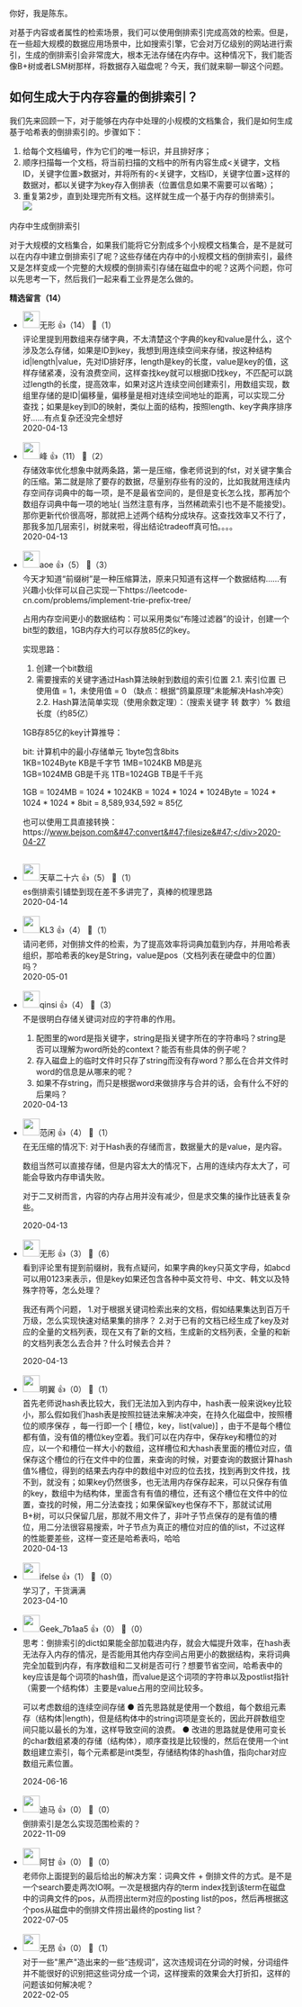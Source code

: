 你好，我是陈东。

对基于内容或者属性的检索场景，我们可以使用倒排索引完成高效的检索。但是，在一些超大规模的数据应用场景中，比如搜索引擎，它会对万亿级别的网站进行索引，生成的倒排索引会非常庞大，根本无法存储在内存中。这种情况下，我们能否像B+树或者LSM树那样，将数据存入磁盘呢？今天，我们就来聊一聊这个问题。

## 如何生成大于内存容量的倒排索引？

我们先来回顾一下，对于能够在内存中处理的小规模的文档集合，我们是如何生成基于哈希表的倒排索引的。步骤如下：

1. 给每个文档编号，作为它们的唯一标识，并且排好序；
2. 顺序扫描每一个文档，将当前扫描的文档中的所有内容生成&lt;关键字，文档ID，关键字位置&gt;数据对，并将所有的&lt;关键字，文档ID，关键字位置&gt;这样的数据对，都以关键字为key存入倒排表（位置信息如果不需要可以省略）；
3. 重复第2步，直到处理完所有文档。这样就生成一个基于内存的倒排索引。  
   ![](https://static001.geekbang.org/resource/image/2c/0d/2ccc78df6ebbd4d716318d5113fa090d.jpg?wh=1920%2A679)

内存中生成倒排索引

对于大规模的文档集合，如果我们能将它分割成多个小规模文档集合，是不是就可以在内存中建立倒排索引了呢？这些存储在内存中的小规模文档的倒排索引，最终又是怎样变成一个完整的大规模的倒排索引存储在磁盘中的呢？这两个问题，你可以先思考一下，然后我们一起来看工业界是怎么做的。
<div><strong>精选留言（14）</strong></div><ul>
<li><img src="https://static001.geekbang.org/account/avatar/00/0f/84/39/c8772466.jpg" width="30px"><span>无形</span> 👍（14） 💬（1）<div>评论里提到用数组来存储字典，不太清楚这个字典的key和value是什么，这个涉及怎么存储，如果是ID到key，我想到用连续空间来存储，按这种结构id|length|value，先对ID排好序，length是key的长度，value是key的值，这样存储紧凑，没有浪费空间，这样查找key就可以根据ID找key，不匹配可以跳过length的长度，提高效率，如果对这片连续空间创建索引，用数组实现，数组里存储的是ID|偏移量，偏移量是相对连续空间地址的距离，可以实现二分查找；如果是key到ID的映射，类似上面的结构，按照length、key字典序排序好……有点复杂还没完全想好</div>2020-04-13</li><br/><li><img src="https://static001.geekbang.org/account/avatar/00/10/1d/13/31ea1b0b.jpg" width="30px"><span>峰</span> 👍（11） 💬（2）<div>存储效率优化想象中就两条路，第一是压缩，像老师说到的fst，对关键字集合的压缩。第二就是除了要存的数据，尽量别存些有的没的，比如我就用连续内存空间存词典中的每一项，是不是最省空间的，是但是变长怎么找，那再加个数组存词典中每一项的地址(
当然注意有序，当然稀疏索引也不是不能接受)。那你更新代价很高呀，那就把上述两个结构分成块存。这查找效率又不行了，那我多加几层索引，树就来啦，得出结论tradeoff真可怕。。。。</div>2020-04-13</li><br/><li><img src="https://static001.geekbang.org/account/avatar/00/11/1d/de/62bfa83f.jpg" width="30px"><span>aoe</span> 👍（5） 💬（3）<div>今天才知道“前缀树”是一种压缩算法，原来只知道有这样一个数据结构……有兴趣小伙伴可以自己实现一下https:&#47;&#47;leetcode-cn.com&#47;problems&#47;implement-trie-prefix-tree&#47;

占用内存空间更小的数据结构：可以采用类似“布隆过滤器”的设计，创建一个bit型的数组，1GB内存大约可以存放85亿的key。

实现思路：
1. 创建一个bit数组
2. 需要搜索的关键字通过Hash算法映射到数组的索引位置
 2.1. 索引位置 已使用值 = 1，未使用值 = 0 （缺点：根据“鸽巢原理”未能解决Hash冲突）
 2.2. Hash算法简单实现（使用余数定理）：（搜索关键字 转 数字）% 数组长度（约85亿）

1GB存85亿的key计算推导：

bit: 计算机中的最小存储单元 
1byte包含8bits  
1KB=1024Byte    KB是千字节
1MB=1024KB      MB是兆  
1GB=1024MB      GB是千兆 
1TB=1024GB      TB是千千兆

1GB = 1024MB 
    = 1024 * 1024KB 
    = 1024 * 1024 * 1024Byte
    = 1024 * 1024 * 1024 * 8bit
    = 8,589,934,592
    ≈ 85亿
    
也可以使用工具直接转换：https:&#47;&#47;www.bejson.com&#47;convert&#47;filesize&#47;</div>2020-04-27</li><br/><li><img src="https://static001.geekbang.org/account/avatar/00/14/c3/48/3a739da6.jpg" width="30px"><span>天草二十六</span> 👍（5） 💬（1）<div>es倒排索引铺垫到现在差不多讲完了，真棒的梳理思路</div>2020-04-14</li><br/><li><img src="https://static001.geekbang.org/account/avatar/00/17/77/61/adf1c799.jpg" width="30px"><span>KL3</span> 👍（4） 💬（1）<div>请问老师，对倒排文件的检索，为了提高效率将词典加载到内存，并用哈希表组织，那哈希表的key是String，value是pos（文档列表在硬盘中的位置）吗？</div>2020-05-01</li><br/><li><img src="https://static001.geekbang.org/account/avatar/00/19/70/67/0c1359c2.jpg" width="30px"><span>qinsi</span> 👍（4） 💬（3）<div>不是很明白存储关键词对应的字符串的作用。

1. 配图里的word是指关键字，string是指关键字所在的字符串吗？string是否可以理解为word所处的context？能否有些具体的例子呢？
2. 存入磁盘上的临时文件时只存了string而没有存word？那么在合并文件时word的信息是从哪来的呢？
3. 如果不存string，而只是根据word来做排序与合并的话，会有什么不好的后果吗？
</div>2020-04-13</li><br/><li><img src="https://static001.geekbang.org/account/avatar/00/10/5f/e5/54325854.jpg" width="30px"><span>范闲</span> 👍（4） 💬（1）<div>在无压缩的情况下:
对于Hash表的存储而言，数据量大的是value，是内容。

数组当然可以直接存储，但是内容太大的情况下，占用的连续内存太大了，可能会导致内存申请失败。

对于二叉树而言，内容的内存占用并没有减少，但是求交集的操作比链表复杂些。</div>2020-04-13</li><br/><li><img src="https://static001.geekbang.org/account/avatar/00/0f/84/39/c8772466.jpg" width="30px"><span>无形</span> 👍（3） 💬（6）<div>看到评论里有提到前缀树，我有点疑问，如果字典的key只英文字母，如abcd可以用0123来表示，但是key如果还包含各种中英文符号、中文、韩文以及特殊字符等，怎么处理？

我还有两个问题，
1.对于根据关键词检索出来的文档，假如结果集达到百万千万级，怎么实现快速对结果集的排序？
2.对于已有的文档已经生成了key及对应的全量的文档列表，现在又有了新的文档，生成新的文档列表，全量的和新的文档列表怎么去合并？什么时候去合并？</div>2020-04-13</li><br/><li><img src="https://static001.geekbang.org/account/avatar/00/10/4d/49/28e73b9c.jpg" width="30px"><span>明翼</span> 👍（0） 💬（1）<div>首先老师说hash表比较大，我们无法加入到内存中，hash表一般来说key比较小，那么假如我们hash表是按照拉链法来解决冲突，在持久化磁盘中，按照槽位的顺序保存 ，每一行即一个 [ 槽位，key，list(value)]
，由于不是每个槽位都有值，没有值的槽位key空着。我们可以在内存中，保存key和槽位的对应，以一个和槽位一样大小的数组，这样槽位和大hash表里面的槽位对应，值保存这个槽位的行在文件中的位置，来查询的时候，对要查询的数据计算hash值%槽位，得到的结果去内存中的数组中对应的位去找，找到再到文件找，找不到，就没有；如果key仍然很多，也无法用内存保存起来，可以只保存有值的key，数组中为结构体，里面含有有值的槽位，还有这个槽位在文件中的位置，查找的时候，用二分法查找；如果保留key也保存不下，那就试试用B+树，可以只保留几层，那就不用文件了，非叶子节点保存的是有值的槽位，用二分法很容易搜索，叶子节点为真正的槽位对应的值的list，不过这样的性能要差些，这样一变还是哈希表吗，哈哈</div>2020-04-13</li><br/><li><img src="https://static001.geekbang.org/account/avatar/00/26/eb/d7/90391376.jpg" width="30px"><span>ifelse</span> 👍（1） 💬（0）<div>学习了，干货满满</div>2023-04-10</li><br/><li><img src="" width="30px"><span>Geek_7b1aa5</span> 👍（0） 💬（0）<div>思考：倒排索引的dict如果能全部加载进内存，就会大幅提升效率，在hash表无法存入内存的情况，是否能用其他内存空间占用更小的数据结构，来将词典完全加载到内存，有序数组和二叉树是否可行？想要节省空间，哈希表中的key应该是每个词项的hash值，而value是这个词项的字符串以及postlist指针（需要一个结构体）主要是value占用的空间比较多。

可以考虑数组的连续空间存储
● 首先思路就是使用一个数组，每个数组元素存（结构体|length)，但是结构体中的string词项是变长的，因此开辟数组空间只能以最长的为准，这样导致空间的浪费。
● 改进的思路就是使用可变长的char数组紧凑的存储（结构体），顺序查找是比较慢的，然后在使用一个int数组建立索引，每个元素都是int类型，存储结构体的hash值，指向char对应数组元素位置。</div>2024-06-16</li><br/><li><img src="https://static001.geekbang.org/account/avatar/00/2a/2e/e8/e00c02de.jpg" width="30px"><span>迪马</span> 👍（0） 💬（0）<div>倒排索引是怎么实现范围检索的？</div>2022-11-09</li><br/><li><img src="https://static001.geekbang.org/account/avatar/00/10/24/33/bcf37f50.jpg" width="30px"><span>阿甘</span> 👍（0） 💬（0）<div>老师你上面提到的最后给出的解决方案：词典文件 + 倒排文件的方式。是不是一个search要走两次IO啊。一次是根据内存的term index找到该term在磁盘中的词典文件的pos，从而捞出term对应的posting list的pos，然后再根据这个pos从磁盘中的倒排文件捞出最终的posting list？</div>2022-07-05</li><br/><li><img src="https://static001.geekbang.org/account/avatar/00/1d/a3/8e/518835da.jpg" width="30px"><span>无昂</span> 👍（0） 💬（1）<div>对于一些&quot;黑产&quot;造出来的一些“违规词”，这次违规词在分词的时候，分词组件并不能很好的识别把这些词分成一个词，这样搜索的效果会大打折扣，这样的问题该如何解决呢？</div>2022-02-05</li><br/>
</ul>